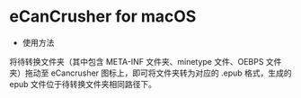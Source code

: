 # eCanCrusher for macOS

* 使用方法

将待转换文件夹（其中包含 META-INF 文件夹、minetype 文件、OEBPS 文件夹）拖动至 eCancrusher 图标上，即可将文件夹转为对应的 .epub 格式，生成的 epub 文件位于待转换文件夹相同路径下。

